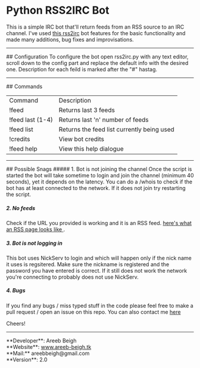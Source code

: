 # Python RSS2IRC Bot
This is a simple IRC bot that'll return feeds from an RSS source to an IRC channel.
I've used <a href="https://github.com/maK-/rss2irc-bot" target="_blank">this rss2irc</a> bot features for the basic functionality and made many additions,
bug fixes and improvisations.
<hr>
## Configuration
To configure the bot open rss2irc.py with any text editor, scroll down to the config part and replace the default info with the desired one.
Description for each feild is marked after the "#" hastag.
<hr>
## Commands
<table width="50%">
<td>Command</td>
<td>Description</td>
<tr>
<td>!feed</td><td>Returns last 3 feeds</td>
</tr>
<tr>
<td>!feed last (1-4)</td><td>Returns last 'n' number of feeds</td>
</tr>
<tr>
<td>!feed list</td><td>Returns the feed list currently being used</td>
</tr>
<tr>
<td>!credits</td><td>View bot credits</td>
</tr>
<tr>
<td>!feed help</td><td>View this help dialogue</td>
</tr>
</table>
<hr>
## Possible Snags
##### 1. Bot is not joining the channel
Once the script is started the bot will take sometime to login and join the channel (minimum 40 seconds),
yet it depends on the latency. You can do a /whois <bot nick> to check if the bot has at least connected to the network.
If it does not join try restarting the script.

##### 2. No feeds
Check if the URL you provided is working and it is an RSS feed. 
<a href="http://www.irchound.tk/forum/syndication.php?fid=2,14,18,4,5,11,17,6,21,23,24,22&limit=5" target="_blank">
here's what an RSS page looks like
</a>.

##### 3. Bot is not logging in
This bot uses NickServ to login and which will happen only if the nick name it uses is regsitered. Make sure
the nickname is registered and the password you have entered is correct. If it still does not work the network you're connecting to
probably does not use NickServ.

##### 4. Bugs
If you find any bugs / miss typed stuff in the code please feel free to make a pull request / open an issue on this repo.
You can also contact me <a href="http://www.areeb-beigh.tk/contact.html" target="_blank">here</a>

Cheers!
<hr>
**Developer**: Areeb Beigh<br>
**Website**: <a href="http://www.areeb-beigh.tk" target="_blank">www.areeb-beigh.tk</a><br>
**Mail:** areebbeigh@gmail.com<br>
**Version**: 2.0
